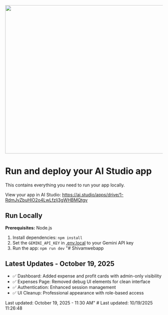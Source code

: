 <div align="center">
<img width="1200" height="475" alt="GHBanner" src="https://github.com/user-attachments/assets/0aa67016-6eaf-458a-adb2-6e31a0763ed6" />
</div>

# Run and deploy your AI Studio app

This contains everything you need to run your app locally.

View your app in AI Studio: https://ai.studio/apps/drive/1-RdmJvZbuHlO2o4LwLfzlj3gWHBMQtgv

## Run Locally

**Prerequisites:**  Node.js


1. Install dependencies:
   `npm install`
2. Set the `GEMINI_API_KEY` in [.env.local](.env.local) to your Gemini API key
3. Run the app:
   `npm run dev`
"# Shivamwebapp

## Latest Updates - October 19, 2025
- ✅ Dashboard: Added expense and profit cards with admin-only visibility
- ✅ Expenses Page: Removed debug UI elements for clean interface  
- ✅ Authentication: Enhanced session management
- ✅ UI Cleanup: Professional appearance with role-based access

Last updated: October 19, 2025 - 11:30 AM" 
#   L a s t   u p d a t e d :   1 0 / 1 9 / 2 0 2 5   1 1 : 2 6 : 4 8 
 
 